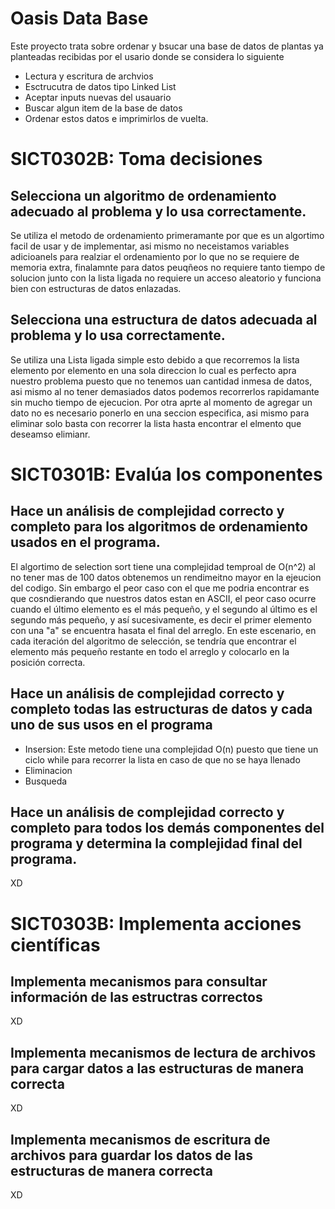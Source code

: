 # Oasis Data Base

Este proyecto trata sobre ordenar y bsucar una base de datos de plantas ya planteadas recibidas por el usario donde se considera lo siguiente
- Lectura y escritura de archvios 
- Esctrucutra de datos tipo Linked List
- Aceptar inputs nuevas del usauario 
- Buscar algun item de la base de datos
- Ordenar estos datos e imprimirlos de vuelta.

# SICT0302B: Toma decisiones
## Selecciona un algoritmo de ordenamiento adecuado al problema y lo usa correctamente.
Se utiliza el metodo de ordenamiento primeramante por que es un algortimo facil de usar y de implementar, asi mismo no neceistamos variables adicioanels para realziar el ordenamiento por lo que no se requiere de memoria extra, finalamnte para datos peuqñeos no requiere tanto tiempo de solucion junto con la lista ligada no requiere un acceso aleatorio y funciona bien con estructuras de datos enlazadas.

## Selecciona una estructura de datos adecuada al problema y lo usa correctamente.
Se utiliza una Lista ligada simple esto debido a que recorremos la lista elemento por elemento en una sola direccion lo cual es perfecto apra nuestro problema puesto que no tenemos uan cantidad inmesa de datos, asi mismo al no tener demasiados datos podemos recorrerlos rapidamante sin mucho tiempo de ejecucion. Por otra aprte al momento de agregar un dato no es necesario ponerlo en una seccion especifica, asi mismo para eliminar solo basta con recorrer la lista hasta encontrar el elmento que deseamso elimianr.

# SICT0301B: Evalúa los componentes
## Hace un análisis de complejidad correcto y completo para los algoritmos de ordenamiento usados en el programa.
El algortimo de selection sort tiene una complejidad temproal de O(n^2) al no tener mas de 100 datos obtenemos un rendimeitno mayor en la ejeucion del codigo. Sin embargo el peor caso con el que me podria encontrar es que cosndierando que nuestros datos estan en ASCII, el peor caso ocurre cuando el último elemento es el más pequeño, y el segundo al último es el segundo más pequeño, y así sucesivamente, es decir el primer elemento con una "a" se encuentra hasata el final del arreglo. En este escenario, en cada iteración del algoritmo de selección, se tendría que encontrar el elemento más pequeño restante en todo el arreglo y colocarlo en la posición correcta.

## Hace un análisis de complejidad correcto y completo todas las estructuras de datos y cada uno de sus usos en el programa
- Insersion: Este metodo tiene una complejidad O(n) puesto que tiene un ciclo while para recorrer la lista en caso de que no se haya llenado 
- Eliminacion
- Busqueda

## Hace un análisis de complejidad correcto y completo para todos los demás componentes del programa y determina la complejidad final del programa.
XD

# SICT0303B: Implementa acciones científicas

## Implementa mecanismos para consultar información de las estructras correctos
XD

## Implementa mecanismos de lectura de archivos para cargar datos a las estructuras de manera correcta

XD

## Implementa mecanismos de escritura de archivos para guardar los datos de las estructuras de manera correcta

XD




